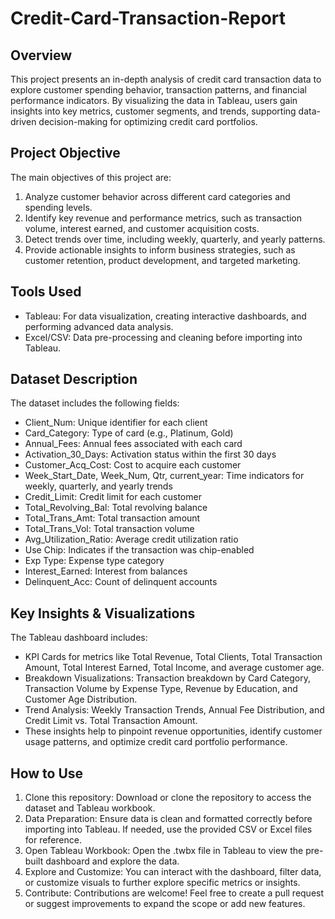 # Credit-Card-Transaction-Report

## Overview
This project presents an in-depth analysis of credit card transaction data to explore customer spending behavior, transaction patterns, and financial performance indicators. By visualizing the data in Tableau, users gain insights into key metrics, customer segments, and trends, supporting data-driven decision-making for optimizing credit card portfolios.

## Project Objective
The main objectives of this project are:</br>
1. Analyze customer behavior across different card categories and spending levels.</br>
2. Identify key revenue and performance metrics, such as transaction volume, interest earned, and customer acquisition costs.</br>
3. Detect trends over time, including weekly, quarterly, and yearly patterns.</br>
4. Provide actionable insights to inform business strategies, such as customer retention, product development, and targeted marketing.</br>

## Tools Used
* Tableau: For data visualization, creating interactive dashboards, and performing advanced data analysis.</br>
* Excel/CSV: Data pre-processing and cleaning before importing into Tableau.</br>

## Dataset Description
The dataset includes the following fields:
* Client_Num: Unique identifier for each client</br>
* Card_Category: Type of card (e.g., Platinum, Gold)</br>
* Annual_Fees: Annual fees associated with each card</br>
* Activation_30_Days: Activation status within the first 30 days</br>
* Customer_Acq_Cost: Cost to acquire each customer</br>
* Week_Start_Date, Week_Num, Qtr, current_year: Time indicators for weekly, quarterly, and yearly trends</br>
* Credit_Limit: Credit limit for each customer</br>
* Total_Revolving_Bal: Total revolving balance</br>
* Total_Trans_Amt: Total transaction amount</br>
* Total_Trans_Vol: Total transaction volume</br>
* Avg_Utilization_Ratio: Average credit utilization ratio</br>
* Use Chip: Indicates if the transaction was chip-enabled</br>
* Exp Type: Expense type category</br>
* Interest_Earned: Interest from balances</br>
* Delinquent_Acc: Count of delinquent accounts</br>

## Key Insights & Visualizations
The Tableau dashboard includes:</br>
* KPI Cards for metrics like Total Revenue, Total Clients, Total Transaction Amount, Total Interest Earned, Total Income, and average customer age.</br>
* Breakdown Visualizations: Transaction breakdown by Card Category, Transaction Volume by Expense Type, Revenue by Education, and Customer Age Distribution.</br>
* Trend Analysis: Weekly Transaction Trends, Annual Fee Distribution, and Credit Limit vs. Total Transaction Amount.</br>
* These insights help to pinpoint revenue opportunities, identify customer usage patterns, and optimize credit card portfolio performance.</br>

## How to Use
1. Clone this repository: Download or clone the repository to access the dataset and Tableau workbook.</br>
2. Data Preparation: Ensure data is clean and formatted correctly before importing into Tableau. If needed, use the provided CSV or Excel files for reference.</br>
3. Open Tableau Workbook: Open the .twbx file in Tableau to view the pre-built dashboard and explore the data.</br>
4. Explore and Customize: You can interact with the dashboard, filter data, or customize visuals to further explore specific metrics or insights.</br>
5. Contribute: Contributions are welcome! Feel free to create a pull request or suggest improvements to expand the scope or add new features.</br>
